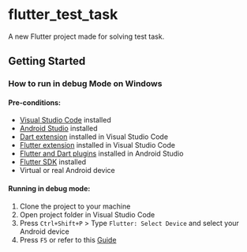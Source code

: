 # flutter_test_task

A new Flutter project made for solving test task.

## Getting Started

### How to run in debug Mode on Windows

#### Pre-conditions:
- [Visual Studio Code](https://code.visualstudio.com/download) installed
- [Android Studio](https://developer.android.com/studio) installed
- [Dart extension](https://marketplace.visualstudio.com/items?itemName=Dart-Code.dart-code) installed in Visual Studio Code
- [Flutter extension](https://marketplace.visualstudio.com/items?itemName=Dart-Code.flutter) installed in Visual Studio Code
- [Flutter and Dart plugins](https://flutter.dev/docs/get-started/editor?tab=androidstudio) installed in Android Studio
- [Flutter SDK](https://flutter.dev/docs/get-started/install) installed
- Virtual or real Android device

#### Running in debug mode:

 1. Clone the project to your machine
 2. Open project folder in Visual Studio Code
 3. Press `Ctrl+Shift+P` > Type `Flutter: Select Device` and select your Android device
 4. Press `F5` or refer to this [Guide](https://code.visualstudio.com/docs/editor/debugging)

